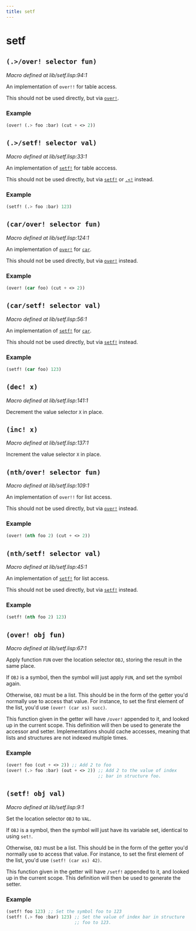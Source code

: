 ```yaml
---
title: setf
---
```

# setf
## `(.>/over! selector fun)`
*Macro defined at lib/setf.lisp:94:1*

An implementation of `over!!` for table access.

This should not be used directly, but via [`over!`](lib.setf.md#over-obj-fun).

### Example
```cl
(over! (.> foo :bar) (cut + <> 2))
 ```

## `(.>/setf! selector val)`
*Macro defined at lib/setf.lisp:33:1*

An implementation of [`setf!`](lib.setf.md#setf-obj-val) for table acccess.

This should not be used directly, but via [`setf!`](lib.setf.md#setf-obj-val) or [`.<!`](lib.table.md#-x-keys-value)
instead.

### Example
```cl
(setf! (.> foo :bar) 123)
```

## `(car/over! selector fun)`
*Macro defined at lib/setf.lisp:124:1*

An implementation of [`over!`](lib.setf.md#over-obj-fun) for [`car`](lib.list.md#car-x).

This should not be used directly, but via [`over!`](lib.setf.md#over-obj-fun) instead.

### Example
```cl
(over! (car foo) (cut + <> 2))
```

## `(car/setf! selector val)`
*Macro defined at lib/setf.lisp:56:1*

An implementation of [`setf!`](lib.setf.md#setf-obj-val) for [`car`](lib.list.md#car-x).

This should not be used directly, but via [`setf!`](lib.setf.md#setf-obj-val) instead.

### Example
```cl
(setf! (car foo) 123)
```

## `(dec! x)`
*Macro defined at lib/setf.lisp:141:1*

Decrement the value selector `X` in place.

## `(inc! x)`
*Macro defined at lib/setf.lisp:137:1*

Increment the value selector `X` in place.

## `(nth/over! selector fun)`
*Macro defined at lib/setf.lisp:109:1*

An implementation of `over!!` for list access.

This should not be used directly, but via [`over!`](lib.setf.md#over-obj-fun) instead.

### Example
```cl
(over! (nth foo 2) (cut + <> 2))
```

## `(nth/setf! selector val)`
*Macro defined at lib/setf.lisp:45:1*

An implementation of [`setf!`](lib.setf.md#setf-obj-val) for list access.

This should not be used directly, but via [`setf!`](lib.setf.md#setf-obj-val) instead.

### Example
```cl
(setf! (nth foo 2) 123)
```

## `(over! obj fun)`
*Macro defined at lib/setf.lisp:67:1*

Apply function `FUN` over the location selector `OBJ`, storing the result
in the same place.

If `OBJ` is a symbol, then the symbol will just apply `FUN`, and set the
symbol again.

Otherwise, `OBJ` must be a list. This should be in the form of the
getter you'd normally use to access that value. For instance, to set
the first element of the list, you'd use `(over! (car xs) succ)`.

This function given in the getter will have `/over!` appended to it,
and looked up in the current scope. This definition will then be used
to generate the accessor and setter. Implementations should cache
accesses, meaning that lists and structures are not indexed multiple
times.

### Example
```cl
(over! foo (cut + <> 2)) ;; Add 2 to foo
(over! (.> foo :bar) (out + <> 2)) ;; Add 2 to the value of index
                                   ;; bar in structure foo.
```

## `(setf! obj val)`
*Macro defined at lib/setf.lisp:9:1*

Set the location selector `OBJ` to `VAL`.

If `OBJ` is a symbol, then the symbol will just have its variable set,
identical to using `set!`.

Otherwise, `OBJ` must be a list. This should be in the form of the
getter you'd normally use to access that value. For instance, to set
the first element of the list, you'd use `(setf! (car xs) 42)`.

This function given in the getter will have `/setf!` appended to it,
and looked up in the current scope. This definition will then be used
to generate the setter.

### Example
```cl
(setf! foo 123) ;; Set the symbol foo to 123
(setf! (.> foo :bar) 123) ;; Set the value of index bar in structure
                          ;; foo to 123.
```

